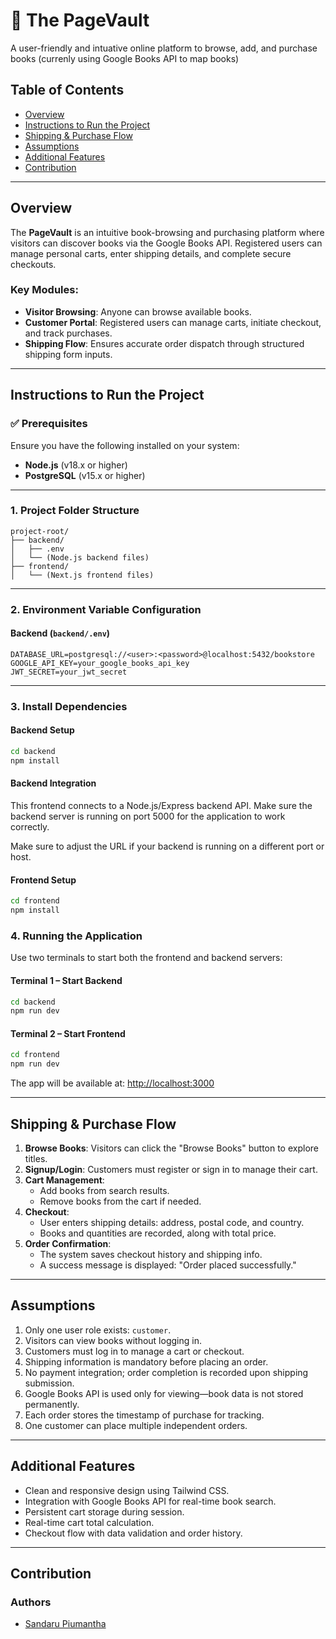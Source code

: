 # 📘 The PageVault 
A user-friendly and intuative online platform to browse, add, and purchase books (currenly using Google Books API to map books)

## Table of Contents
- [Overview](#overview)
- [Instructions to Run the Project](#instructions-to-run-the-project)
- [Shipping & Purchase Flow](#shipping--purchase-flow)
- [Assumptions](#assumptions)
- [Additional Features](#additional-features)
- [Contribution](#contribution)

---

## Overview

The **PageVault** is an intuitive book-browsing and purchasing platform where visitors can discover books via the Google Books API. Registered users can manage personal carts, enter shipping details, and complete secure checkouts.

### Key Modules:
- **Visitor Browsing**: Anyone can browse available books.
- **Customer Portal**: Registered users can manage carts, initiate checkout, and track purchases.
- **Shipping Flow**: Ensures accurate order dispatch through structured shipping form inputs.

---

## Instructions to Run the Project

### ✅ Prerequisites

Ensure you have the following installed on your system:
- **Node.js** (v18.x or higher)
- **PostgreSQL** (v15.x or higher)

---

### 1. Project Folder Structure

```
project-root/
├── backend/
│   ├── .env
│   └── (Node.js backend files)
├── frontend/
│   └── (Next.js frontend files)
```

---

### 2. Environment Variable Configuration

#### Backend (`backend/.env`)

```
DATABASE_URL=postgresql://<user>:<password>@localhost:5432/bookstore
GOOGLE_API_KEY=your_google_books_api_key
JWT_SECRET=your_jwt_secret
```
---

### 3. Install Dependencies

#### Backend Setup

```bash
cd backend
npm install
```
#### Backend Integration

This frontend connects to a Node.js/Express backend API. Make sure the backend server is running on port 5000 for the application to work correctly.

Make sure to adjust the URL if your backend is running on a different port or host.
#### Frontend Setup

```bash
cd frontend
npm install
```

### 4. Running the Application

Use two terminals to start both the frontend and backend servers:

#### Terminal 1 – Start Backend

```bash
cd backend
npm run dev
```

#### Terminal 2 – Start Frontend

```bash
cd frontend
npm run dev
```

The app will be available at: [http://localhost:3000](http://localhost:3000)

---

## Shipping & Purchase Flow

1. **Browse Books**: Visitors can click the "Browse Books" button to explore titles.
2. **Signup/Login**: Customers must register or sign in to manage their cart.
3. **Cart Management**: 
   - Add books from search results.
   - Remove books from the cart if needed.
4. **Checkout**:
   - User enters shipping details: address, postal code, and country.
   - Books and quantities are recorded, along with total price.
5. **Order Confirmation**:
   - The system saves checkout history and shipping info.
   - A success message is displayed: "Order placed successfully."

---

## Assumptions

1. Only one user role exists: `customer`.
2. Visitors can view books without logging in.
3. Customers must log in to manage a cart or checkout.
4. Shipping information is mandatory before placing an order.
5. No payment integration; order completion is recorded upon shipping submission.
6. Google Books API is used only for viewing—book data is not stored permanently.
7. Each order stores the timestamp of purchase for tracking.
8. One customer can place multiple independent orders.

---

## Additional Features

- Clean and responsive design using Tailwind CSS.
- Integration with Google Books API for real-time book search.
- Persistent cart storage during session.
- Real-time cart total calculation.
- Checkout flow with data validation and order history.

---

## Contribution

### Authors

- [Sandaru Piumantha](https://github.com/yourgithub)  